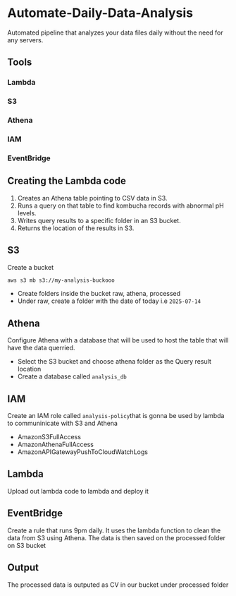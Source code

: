 # Automate-Daily-Data-Analysis
Automated pipeline that analyzes your data files daily without the need for any servers.
## Tools
### Lambda
### S3
### Athena
### IAM
### EventBridge

## Creating the Lambda code
1. Creates an Athena table pointing to CSV data in S3.
2. Runs a query on that table to find kombucha records with abnormal pH levels.
3. Writes query results to a specific folder in an S3 bucket.
4. Returns the location of the results in S3.
## S3
Create a bucket
```sh
aws s3 mb s3://my-analysis-buckooo
```
- Create folders inside the bucket raw, athena, processed
- Under raw, create a folder with the date of today i.e `2025-07-14`

## Athena
Configure Athena with a database that will be used to host the table that will have the data querried.
- Select the S3 bucket and choose athena folder as the Query result location
- Create a database called `analysis_db`
## IAM
Create an IAM role called `analysis-policy`that is gonna be used by lambda to communinicate with S3 and Athena
- AmazonS3FullAccess
- AmazonAthenaFullAccess
- AmazonAPIGatewayPushToCloudWatchLogs
## Lambda
Upload out lambda code to lambda and deploy it
## EventBridge
Create a rule that runs 9pm daily. It uses the lambda function to clean the data from S3 using Athena.
The data is then saved on the processed folder on S3 bucket

## Output 
The processed data is outputed as CV in our bucket under processed folder
